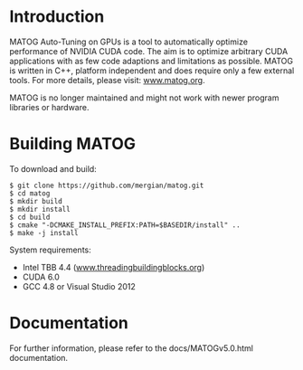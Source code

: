 # Introduction

MATOG Auto-Tuning on GPUs is a tool to automatically optimize performance of NVIDIA CUDA code. The aim is to optimize arbitrary CUDA applications with as few code adaptions and limitations as possible. MATOG is written in C++, platform independent and does require only a few external tools. For more details, please visit: www.matog.org.

MATOG is no longer maintained and might not work with newer program libraries or hardware.

# Building MATOG

To download and build:

	$ git clone https://github.com/mergian/matog.git
	$ cd matog
	$ mkdir build
	$ mkdir install
	$ cd build
	$ cmake "-DCMAKE_INSTALL_PREFIX:PATH=$BASEDIR/install" ..
	$ make -j install
	
System requirements:
* Intel TBB 4.4 (www.threadingbuildingblocks.org)
* CUDA 6.0
* GCC 4.8 or Visual Studio 2012
	
# Documentation
For further information, please refer to the docs/MATOGv5.0.html documentation.
